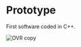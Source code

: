 # Prototype
First software coded in C++.

![OVR copy](https://github.com/user-attachments/assets/20615abb-93fd-41e7-8fc6-8cc3835cfc44)
